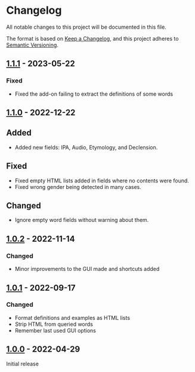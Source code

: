 # Changelog

All notable changes to this project will be documented in this file.

The format is based on [Keep a Changelog](https://keepachangelog.com/en/1.0.0/),
and this project adheres to [Semantic Versioning](https://semver.org/spec/v2.0.0.html).

## [1.1.1] - 2023-05-22

### Fixed

-   Fixed the add-on failing to extract the definitions of some words

## [1.1.0] - 2022-12-22

## Added

-   Added new fields: IPA, Audio, Etymology, and Declension.

## Fixed

-   Fixed empty HTML lists added in fields where no contents were found.
-   Fixed wrong gender being detected in many cases.

## Changed

-   Ignore empty word fields without warning about them.

## [1.0.2] - 2022-11-14

### Changed

-   Minor improvements to the GUI made and shortcuts added

## [1.0.1] - 2022-09-17

### Changed

-   Format definitions and examples as HTML lists
-   Strip HTML from queried words
-   Remember last used GUI options

## [1.0.0] - 2022-04-29

Initial release

[1.1.1]: https://github.com/abdnh/anki-wiktionary/compare/1.1.0...1.1.1
[1.1.0]: https://github.com/abdnh/anki-wiktionary/compare/1.0.2...1.1.0
[1.0.2]: https://github.com/abdnh/anki-wiktionary/compare/1.0.1...1.0.2
[1.0.1]: https://github.com/abdnh/anki-wiktionary/compare/1.0.0...1.0.1
[1.0.0]: https://github.com/abdnh/anki-wiktionary/commits/1.0.0
